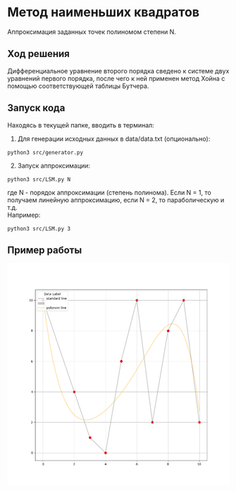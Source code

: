 # Метод наименьших квадратов

Аппроксимация заданных точек полиномом степени N.

## Ход решения
Дифференциальное уравнение второго порядка сведено к системе двух уравнений первого порядка,
после чего к ней применен метод Хойна с помощью соответствующей таблицы Бутчера.


## Запуск кода
Находясь в текущей папке, вводить в терминал:

1. Для генерации исходных данных в data/data.txt (опционально):
```commandline
python3 src/generator.py
```

2. Запуск аппроксимации:
```commandline
python3 src/LSM.py N
```
где N - порядок аппроксимации (степень полинома). Если N = 1, 
то получаем линейную аппроксимацию, если N = 2, то параболическую и т.д.\
Например:
```commandline
python3 src/LSM.py 3
```

## Пример работы
![](https://github.com/Donskoy-Andrey/Numeric_Methods/blob/master/Least%20Square%20Method/data/images/image.png?raw=true)